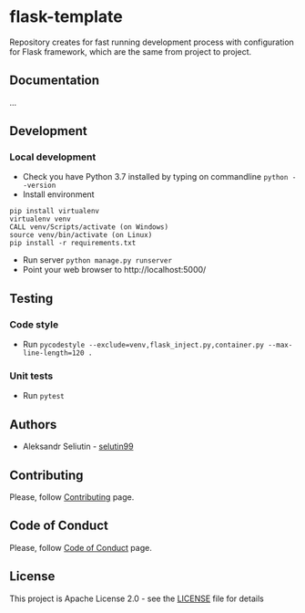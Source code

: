 # flask-template
Repository creates for fast running development process with configuration for Flask framework, which are the same from project to project.

## Documentation
...

## Development
### Local development
* Check you have Python 3.7 installed by typing on commandline `python --version`
* Install environment
```
pip install virtualenv
virtualenv venv
CALL venv/Scripts/activate (on Windows)
source venv/bin/activate (on Linux)
pip install -r requirements.txt
```

* Run server `python manage.py runserver`
* Point your web browser to http://localhost:5000/

## Testing

### Code style
* Run `pycodestyle --exclude=venv,flask_inject.py,container.py --max-line-length=120 .`

### Unit tests

* Run `pytest`

## Authors
* Aleksandr Seliutin - [selutin99](https://github.com/selutin99)

## Contributing
Please, follow [Contributing](CONTRIBUTING.md) page.

## Code of Conduct
Please, follow [Code of Conduct](CODE_OF_CONDUCT.md) page.

## License
This project is Apache License 2.0 - see the [LICENSE](LICENSE) file for details
